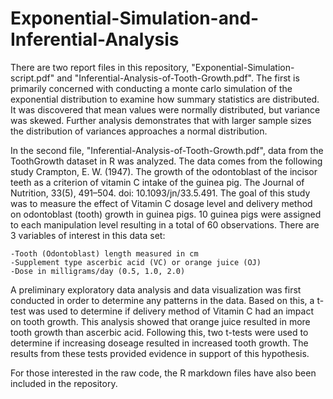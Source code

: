 # Exponential-Simulation-and-Inferential-Analysis

There are two report files in this repository, "Exponential-Simulation-script.pdf" and "Inferential-Analysis-of-Tooth-Growth.pdf". 
The first is primarily concerned with conducting a monte carlo simulation of the exponential distribution to examine how summary statistics 
are distributed. It was discovered that mean values were normally distributed, but variance was skewed. Further analysis demonstrates that 
with larger sample sizes the distribution of variances approaches a normal distribution.

In the second file, "Inferential-Analysis-of-Tooth-Growth.pdf", data from the ToothGrowth dataset in R was analyzed. The data comes from the 
following study Crampton, E. W. (1947). The growth of the odontoblast of the incisor teeth as a criterion of vitamin C intake of the guinea pig. The Journal of Nutrition, 33(5), 491–504. doi: 10.1093/jn/33.5.491.
The goal of this study was to measure the effect of Vitamin C dosage level and delivery method on odontoblast (tooth) growth in guinea pigs. 10 
guinea pigs were assigned to each manipulation level resulting in a total of 60 observations. 
There are 3 variables of interest in this data set:

    -Tooth (Odontoblast) length measured in cm 
    -Supplement type ascerbic acid (VC) or orange juice (OJ)  
    -Dose in milligrams/day (0.5, 1.0, 2.0)

A preliminary exploratory data analysis and data visualization was first conducted in order to determine any patterns in the data. Based on this,
a t-test was used to determine if delivery method of Vitamin C had an impact on tooth growth. This analysis showed that orange juice resulted in more
tooth growth than ascerbic acid. Following this, two t-tests were used to determine if increasing doseage resulted in increased tooth growth. The 
results from these tests provided evidence in support of this hypothesis.

For those interested in the raw code, the R markdown files have also been included in the repository.
